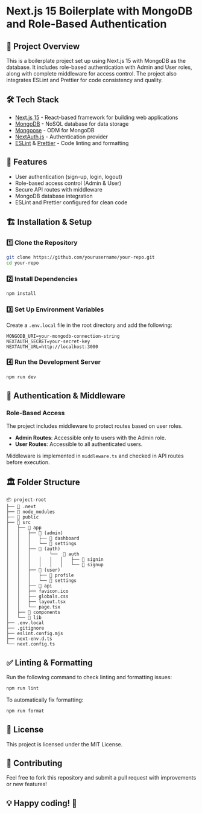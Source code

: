 # Next.js 15 Boilerplate with MongoDB and Role-Based Authentication

## 🚀 Project Overview

This is a boilerplate project set up using Next.js 15 with MongoDB as the database. It includes role-based authentication with Admin and User roles, along with complete middleware for access control. The project also integrates ESLint and Prettier for code consistency and quality.

## 🛠️ Tech Stack

- [Next.js 15](https://nextjs.org/) - React-based framework for building web applications
- [MongoDB](https://www.mongodb.com/) - NoSQL database for data storage
- [Mongoose](https://mongoosejs.com/) - ODM for MongoDB
- [NextAuth.js](https://next-auth.js.org/) - Authentication provider
- [ESLint](https://eslint.org/) & [Prettier](https://prettier.io/) - Code linting and formatting

## 🔑 Features

- User authentication (sign-up, login, logout)
- Role-based access control (Admin & User)
- Secure API routes with middleware
- MongoDB database integration
- ESLint and Prettier configured for clean code

## 🏗️ Installation & Setup

### 1️⃣ Clone the Repository

```bash
git clone https://github.com/yourusername/your-repo.git
cd your-repo
```

### 2️⃣ Install Dependencies

```bash
npm install
```

### 3️⃣ Set Up Environment Variables

Create a `.env.local` file in the root directory and add the following:

```
MONGODB_URI=your-mongodb-connection-string
NEXTAUTH_SECRET=your-secret-key
NEXTAUTH_URL=http://localhost:3000
```

### 4️⃣ Run the Development Server

```bash
npm run dev
```

## 🔐 Authentication & Middleware

### Role-Based Access

The project includes middleware to protect routes based on user roles.

- **Admin Routes**: Accessible only to users with the Admin role.
- **User Routes**: Accessible to all authenticated users.

Middleware is implemented in `middleware.ts` and checked in API routes before execution.

## 🏛️ Folder Structure

```
📦 project-root
├── 📂 .next
├── 📂 node_modules
├── 📂 public
├── 📂 src
│   ├── 📂 app
│   │   ├── 📂 (admin)
│   │   │   ├── 📂 dashboard
│   │   │   └── 📂 settings
│   │   ├── 📂 (auth)
│   │   │       └──  📂 auth
│   │   │   │   │   │   ├── 📂 signin
│   │   │   │   │   │   └── 📂 signup
│   │   ├── 📂 (user)
│   │   │   ├── 📂 profile
│   │   │   └── 📂 settings
│   │   ├── 📂 api
│   │   ├── favicon.ico
│   │   ├── globals.css
│   │   ├── layout.tsx
│   │   └── page.tsx
│   ├── 📂 components
│   └── 📂 lib
├── .env.local
├── .gitignore
├── eslint.config.mjs
├── next-env.d.ts
└── next.config.ts
```

## ✅ Linting & Formatting

Run the following command to check linting and formatting issues:

```bash
npm run lint
```

To automatically fix formatting:

```bash
npm run format
```

## 📜 License

This project is licensed under the MIT License.

## 🎯 Contributing

Feel free to fork this repository and submit a pull request with improvements or new features!

## 💡 Happy coding! 🚀
